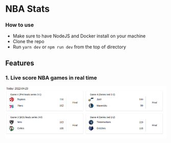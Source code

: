 # NBA Stats

### How to use
- Make sure to have NodeJS and Docker install on your machine
- Clone the repo
- Run `yarn dev` or `npm run dev` from the top of directory

## Features
### 1. Live score NBA games in real time
![image](/resources/image.png)

